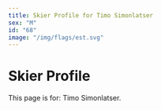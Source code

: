 ```yaml
---
title: Skier Profile for Timo Simonlatser
sex: "M"
id: "68"
image: "/img/flags/est.svg" 
---
```


# Skier Profile

This page is for: Timo Simonlatser.
    